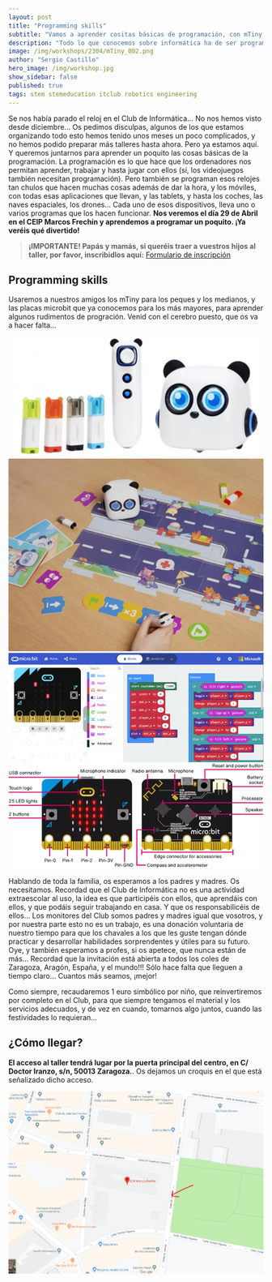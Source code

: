 ```yaml
---
layout: post
title: "Programming skills"
subtitle: "Vamos a aprender cositas básicas de programación, con mTiny Discover Kit y tarjetas Microbit"
description: "Todo lo que conocemos sobre informática ha de ser programado... Video juegos, robótica, aplicaciones... Aprenderemos algunos rudimentos de la programación gracias a mTiny y a placas Microbit"
image: /img/workshops/2304/mTiny_002.png
author: "Sergio Castillo"
hero_image: /img/workshop.jpg
show_sidebar: false
published: true
tags: stem stemeducation itclub robotics engineering
---
```


Se nos había parado el reloj en el Club de Informática... No nos hemos visto desde diciembre... Os pedimos disculpas, algunos de los que estamos organizando todo esto hemos tenido unos meses un poco complicados, y no hemos podido preparar más talleres hasta ahora. Pero ya estamos aquí. Y queremos juntarnos para aprender un poquito las cosas básicas de la programación. La programación es lo que hace que los ordenadores nos permitan aprender, trabajar y hasta jugar con ellos (sí, los videojuegos también necesitan programación). Pero también se programan esos relojes tan chulos que hacen muchas cosas además de dar la hora, y los móviles, con todas esas aplicaciones que llevan, y las tablets, y hasta los coches, las naves espaciales, los drones... Cada uno de esos dispositivos, lleva uno o varios programas que los hacen funcionar. **Nos veremos el día 29 de Abril en el CEIP Marcos Frechín y aprendemos a programar un poquito. ¡Ya veréis qué divertido!**

> **¡IMPORTANTE! Papás y mamás, si queréis traer a vuestros hijos al taller, por favor, inscribidlos aquí:** <a href="https://forms.gle/aC83tbZTh8SxeHko9" target="_blank">Formulario de inscripción</a>

## Programming skills

Usaremos a nuestros amigos los mTiny para los peques y los medianos, y las placas microbit que ya conocemos para los más mayores, para aprender algunos rudimentos de progración. Venid con el cerebro puesto, que os va a hacer falta...

![mTiny](/img/workshops/2304/mTiny_001.png)
![mTiny](/img/workshops/2304/mTiny_002.png)
![microbit](/img/workshops/2304/makecode.png)
![microbit](/img/workshops/2304/microbit.webp)

Hablando de toda la familia, os esperamos a los padres y madres. Os necesitamos. Recordad que el Club de Informática no es una actividad extraescolar al uso, la idea es que participéis con ellos, que aprendáis con ellos, y que podáis seguir trabajando en casa. Y que os responsabilicéis de ellos... Los monitores del Club somos padres y madres igual que vosotros, y por nuestra parte esto no es un trabajo, es una donación voluntaria de nuestro tiempo para que los chavales a los que les guste tengan dónde practicar y desarrollar habilidades sorprendentes y útiles para su futuro. Oye, y también esperamos a profes, si os apetece, que nunca están de más... Recordad que la invitación está abierta a todos los coles de Zaragoza, Aragón, España, y el mundo!!! Sólo hace falta que lleguen a tiempo claro... Cuantos más seamos, ¡mejor!

Como siempre, recaudaremos 1 euro simbólico por niño, que reinvertiremos por completo en el Club, para que siempre tengamos el material y los servicios adecuados, y de vez en cuando, tomarnos algo juntos, cuando las festividades lo requieran...

## ¿Cómo llegar?

**El acceso al taller tendrá lugar por la puerta principal del centro, en C/ Doctor Iranzo, s/n, 50013 Zaragoza.**. Os dejamos un croquis en el que está señalizado dicho acceso.

![Mapa acceso Marcos Frechín](/img/mapa_acceso.png)
